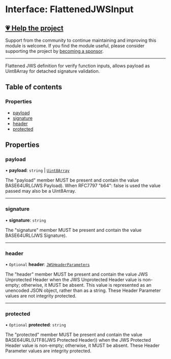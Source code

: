 # Interface: FlattenedJWSInput

## [💗 Help the project](https://github.com/sponsors/panva)

Support from the community to continue maintaining and improving this module is welcome. If you find the module useful, please consider supporting the project by [becoming a sponsor](https://github.com/sponsors/panva).

---

Flattened JWS definition for verify function inputs, allows payload as Uint8Array for detached
signature validation.

## Table of contents

### Properties

- [payload](types.FlattenedJWSInput.md#payload)
- [signature](types.FlattenedJWSInput.md#signature)
- [header](types.FlattenedJWSInput.md#header)
- [protected](types.FlattenedJWSInput.md#protected)

## Properties

### payload

• **payload**: `string` \| [`Uint8Array`]( https://developer.mozilla.org/en-US/docs/Web/JavaScript/Reference/Global_Objects/Uint8Array )

The "payload" member MUST be present and contain the value BASE64URL(JWS Payload). When RFC7797
"b64": false is used the value passed may also be a Uint8Array.

___

### signature

• **signature**: `string`

The "signature" member MUST be present and contain the value BASE64URL(JWS Signature).

___

### header

• `Optional` **header**: [`JWSHeaderParameters`](types.JWSHeaderParameters.md)

The "header" member MUST be present and contain the value JWS Unprotected Header when the JWS
Unprotected Header value is non- empty; otherwise, it MUST be absent. This value is represented
as an unencoded JSON object, rather than as a string. These Header Parameter values are not
integrity protected.

___

### protected

• `Optional` **protected**: `string`

The "protected" member MUST be present and contain the value BASE64URL(UTF8(JWS Protected
Header)) when the JWS Protected Header value is non-empty; otherwise, it MUST be absent. These
Header Parameter values are integrity protected.
